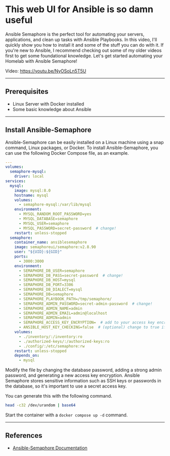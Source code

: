 # This web UI for Ansible is so damn useful

Ansible Semaphore is the perfect tool for automating your servers, applications, and clean up tasks with Ansible Playbooks. In this video, I'll quickly show you how to install it and some of the stuff you can do with it. If you're new to Ansible, I recommend checking out some of my older videos first to get some foundational knowledge. Let's get started automating your Homelab with Ansible Semaphore!

Video: https://youtu.be/NyOSoLn5T5U


---
## Prerequisites

- Linux Server with Docker installed
- Some basic knowledge about Ansible

---
## Install Ansible-Semaphore

Ansible-Semaphore can be easily installed on a Linux machine using a snap command, Linux packages, or Docker. To install Ansible-Semaphore, you can use the following Docker Compose file, as an example.

```yaml
---
volumes:
  semaphore-mysql:
    driver: local
services:
  mysql:
    image: mysql:8.0
    hostname: mysql
    volumes:
      - semaphore-mysql:/var/lib/mysql
    environment:
      - MYSQL_RANDOM_ROOT_PASSWORD=yes
      - MYSQL_DATABASE=semaphore
      - MYSQL_USER=semaphore
      - MYSQL_PASSWORD=secret-password  # change!
    restart: unless-stopped
  semaphore:
    container_name: ansiblesemaphore
    image: semaphoreui/semaphore:v2.8.90
    user: "${UID}:${GID}"
    ports:
      - 3000:3000
    environment:
      - SEMAPHORE_DB_USER=semaphore
      - SEMAPHORE_DB_PASS=secret-password  # change!
      - SEMAPHORE_DB_HOST=mysql
      - SEMAPHORE_DB_PORT=3306
      - SEMAPHORE_DB_DIALECT=mysql
      - SEMAPHORE_DB=semaphore
      - SEMAPHORE_PLAYBOOK_PATH=/tmp/semaphore/
      - SEMAPHORE_ADMIN_PASSWORD=secret-admin-password  # change!
      - SEMAPHORE_ADMIN_NAME=admin
      - SEMAPHORE_ADMIN_EMAIL=admin@localhost
      - SEMAPHORE_ADMIN=admin
      - SEMAPHORE_ACCESS_KEY_ENCRYPTION=  # add to your access key encryption !
      - ANSIBLE_HOST_KEY_CHECKING=false  # (optional) change to true if you want to enable host key checking
    volumes:
      - ./inventory/:/inventory:ro
      - ./authorized-keys/:/authorized-keys:ro
      - ./config/:/etc/semaphore:rw
    restart: unless-stopped
    depends_on:
      - mysql
```

Modify the file by changing the database password, adding a strong admin password, and generating a new access key encryption. Ansible Semaphore stores sensitive information such as SSH keys or passwords in the database, so it's important to use a secret access key. 

You can generate this with the following command.

```sh
head -c32 /dev/urandom | base64
```

Start the container with a `docker compose up -d` command.

---
## References

- [Ansible-Semaphore Documentation](https://docs.ansible-semaphore.com)